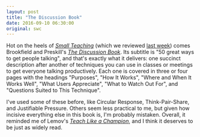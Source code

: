```yaml
---
layout: post
title: "The Discussion Book"
date: 2016-09-10 06:30:00
original: swc
---
```


Hot on the heels of *[Small Teaching](https://www.amazon.com/Small-Teaching-Everyday-Lessons-Learning/dp/1118944496/)*
(which we reviewed [last week]({{site.url}}/blog/2016/09/small-teaching.html))
comes Brookfield and Preskill's *[The Discussion Book](https://www.amazon.com/Discussion-Book-Great-People-Talking/dp/1119049717/)*.
Its subtitle is "50 great ways to get people talking",
and that's exactly what it delivers:
one succinct description after another of techniques you can use in classes or meetings
to get everyone talking productively.
Each one is covered in three or four pages with the headings
"Purposes", "How It Works", "Where and When It Works Well",
"What Users Appreciate", "What to Watch Out For",
and "Questions Suited to This Technique".

I've used some of these before,
like Circular Response, Think-Pair-Share, and Justifiable Pressure.
Others seem less practical to me,
but given how incisive everything else in this book is,
I'm probably mistaken.
Overall,
it reminded me of Lemov's *[Teach Like a Champion](https://www.amazon.com/Teach-Like-Champion-2-0-Techniques/dp/1118901851/)*,
and I think it deserves to be just as widely read.
